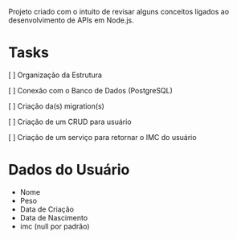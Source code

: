 <p>Projeto criado com o intuito de revisar alguns conceitos ligados ao desenvolvimento de APIs em Node.js.</p>

# Tasks
<p>[ ] Organização da Estrutura</p>
<p>[ ] Conexão com o Banco de Dados (PostgreSQL)</p>
<p>[ ] Criação da(s) migration(s)</p>
<p>[ ] Criação de um CRUD para usuário</p>
<p>[ ] Criação de um serviço para retornar o IMC do usuário</p>

# Dados do Usuário
<ul>
  <li>Nome</li>
  <li>Peso</li>
  <li>Data de Criação</li>
  <li>Data de Nascimento</li>
  <li>imc (null por padrão)</li>
</ul>
